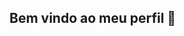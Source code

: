 ## Bem vindo ao meu perfil 👋

<!--
**isabellygeis/isabellygeis** is a ✨ _special_ ✨ repository because its `README.md` (this file) appears on your GitHub profile.

oi, me chamo, Isabelly. e aqui falo um pouco de mim:

- Olá,sou estudante do alura, tenhaum bom dia ...
- Me apresento como estressada ...
- Tenho epilepsia e Autismo, por favor, não me juguem ...
- Sou louca por artesanatos e artes ...
-  ...
- bem... não gosto de matemática desde que começou o 1° ano do ensino médio...
- gosto de musícas, mas não muito barulhentas: ...
- ⚡ Então é isso, tenha um bom dia: ...
-->
